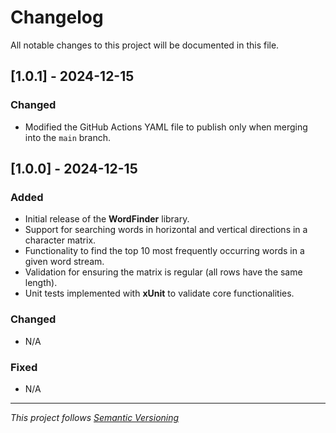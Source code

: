 # Changelog

All notable changes to this project will be documented in this file.

## [1.0.1] - 2024-12-15
### Changed
- Modified the GitHub Actions YAML file to publish only when merging into the `main` branch. 

## [1.0.0] - 2024-12-15
### Added
- Initial release of the **WordFinder** library.
- Support for searching words in horizontal and vertical directions in a character matrix.
- Functionality to find the top 10 most frequently occurring words in a given word stream.
- Validation for ensuring the matrix is regular (all rows have the same length).
- Unit tests implemented with **xUnit** to validate core functionalities.

### Changed
- N/A

### Fixed
- N/A

---

_This project follows [Semantic Versioning](https://semver.org/)_

